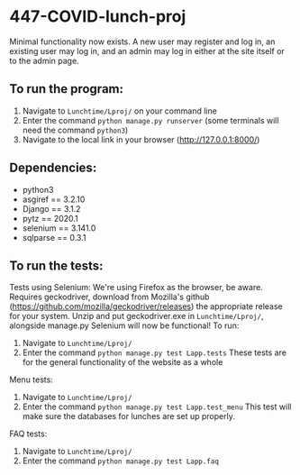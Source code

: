# 447-COVID-lunch-proj

Minimal functionality now exists. A new user may register and log in, an existing user may log in, and an admin may log in either at the site itself or to the admin page.

## To run the program:
1. Navigate to `Lunchtime/Lproj/` on your command line
2. Enter the command `python manage.py runserver` (some terminals will need the command `python3`)
3. Navigate to the local link in your browser (http://127.0.0.1:8000/)

## Dependencies:
- python3
- asgiref == 3.2.10
- Django == 3.1.2
- pytz == 2020.1
- selenium == 3.141.0
- sqlparse == 0.3.1

## To run the tests:
Tests using Selenium:
We're using Firefox as the browser, be aware.
Requires geckodriver, download from Mozilla's github (https://github.com/mozilla/geckodriver/releases) the appropriate release for your system.
Unzip and put geckodriver.exe in `Lunchtime/Lproj/`, alongside manage.py
Selenium will now be functional!
To run:
1. Navigate to `Lunchtime/Lproj/`
2. Enter the command `python manage.py test Lapp.tests`
These tests are for the general functionality of the website as a whole

Menu tests:

1. Navigate to `Lunchtime/Lproj/`
2. Enter the command `python manage.py test Lapp.test_menu`
This test will make sure the databases for lunches are set up properly.

FAQ tests:
1. Navigate to `Lunchtime/Lproj/`
3. Enter the command `python manage.py test Lapp.faq`
